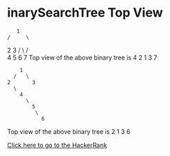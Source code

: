 # inarySearchTree Top View #
       1
    /     \
   2       3
  /  \    / \
 4    5  6   7
Top view of the above binary tree is
4 2 1 3 7

        1
      /   \
    2       3
      \   
        4  
          \
            5
             \
               6
Top view of the above binary tree is
2 1 3 6

[Click here to go to the HackerRank](https://www.hackerrank.com/challenges/tree-top-view)

